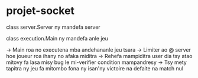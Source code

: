# projet-socket

class server.Server ny mandefa server

class execution.Main ny mandefa anle jeu

-> Main roa no executena mba andehananle jeu tsara 
-> Limiter ao @ server hoe joueur roa ihany no afaka miditra 
-> Rehefa mampiditra user dia tsy atao mitovy fa lasa misy bug le mi-verifier condition mampandresy
-> Tsy mety tapitra ny jeu fa mitombo fona ny isan'ny victoire na defaite na match nul
